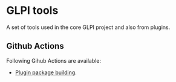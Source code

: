 # GLPI tools

A set of tools used in the core GLPI project and also from plugins.

## Github Actions

Following Gihub Actions are available:
 - [Plugin package building](http://glpi-plugins.rtfd.io/en/latest/empty/index.html).
